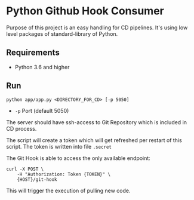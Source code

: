 # Python Github Hook Consumer
Purpose of this project is an easy handling for CD pipelines.
It's using low level packages of standard-library of Python.


## Requirements
- Python 3.6 and higher


## Run
```
python app/app.py <DIRECTORY_FOR_CD> [-p 5050]
```

- `-p` Port (default 5050)

The server should have ssh-access to Git Repository which is included in CD process.

The script will create a token which will get refreshed per restart of this script.
The token is written into file `.secret`

The Git Hook is able to access the only available endpoint:
```
curl -X POST \
    -H "Authorization: Token {TOKEN}" \
    {HOST}/git-hook
```

This will trigger the execution of pulling new code.
